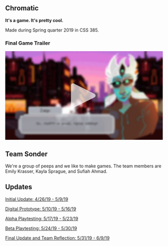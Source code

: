 ## Chromatic

**It's a game. It's pretty cool.**

Made during Spring quarter 2019 in CSS 385.

### Final Game Trailer
[![Final Game Trailer](/Images/TrailerPlaceholder.png)](https://www.youtube.com/watch?time_continue=53&v=Cc4VpJfhX9Q)

## Team Sonder
We're a group of peeps and we like to make games. The team members are Emily Krasser, Kayla Sprague, and Sufiah Ahmad. 

## Updates

[Initial Update: 4/26/19 - 5/9/19](https://emilykrasser.github.io/Chromatic/042619_050919/)

[Digital Prototype: 5/10/19 - 5/16/19](https://emilykrasser.github.io/Chromatic/051019_051619/)

[Alpha Playtesting: 5/17/19 - 5/23/19](https://emilykrasser.github.io/Chromatic/051719_052319/)

[Beta Playtesting: 5/24/19 - 5/30/19](https://emilykrasser.github.io/Chromatic/052419_053019/)

[Final Update and Team Reflection: 5/31/19 - 6/9/19](https://emilykrasser.github.io/Chromatic/053119_060919/)

